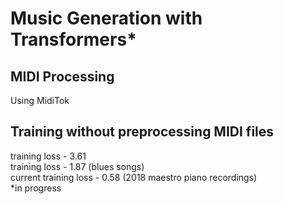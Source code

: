 # Music Generation with Transformers*

## MIDI Processing
Using MidiTok
## Training without preprocessing MIDI files
training loss - 3.61 <br/>
training loss - 1.87 (blues songs) <br/>
current training loss - 0.58 (2018 maestro piano recordings) <br/>
*in progress
